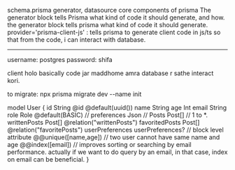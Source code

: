 schema.prisma
generator, datasource core components of prisma
The generator block tells Prisma what kind of code it should generate, and how.
the generator block tells prisma what kind of code it should generate.
provider='prisma-client-js' : tells prisma to generate client code in js/ts so that from the code, i can interact with database. 

------------------------------------------------------
username: postgres
password: shifa

client holo basically code jar maddhome amra database r sathe interact kori.

to migrate: 
npx prisma migrate dev --name init


model User {
  id              String            @id @default(uuid())
  name            String
  age             Int
  email           String
  role            Role              @default(BASIC)
  // preferences       Json
  // Posts       Post[]  // 1 to *. 
  writtenPosts    Post[]            @relation("writtenPosts")
  favoritedPosts  Post[]            @relation("favoritePosts")
  userPreferences userPreferences?
  // block level attribute
  @@unique([name,age])  // two user cannot have same name and age
  @@index([email])    // improves sorting or searching by email performance. actually if we want to do query by an email, in that case, index on email can be beneficial.
}
